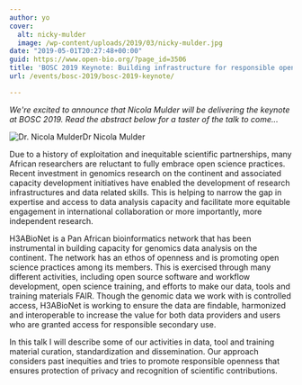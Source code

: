 ```yaml
---
author: yo
cover:
  alt: nicky-mulder
  image: /wp-content/uploads/2019/03/nicky-mulder.jpg
date: "2019-05-01T20:27:48+00:00"
guid: https://www.open-bio.org/?page_id=3506
title: 'BOSC 2019 Keynote: Building infrastructure for responsible open science in Africa'
url: /events/bosc-2019/bosc-2019-keynote/

---
```

_We're excited to announce that Nicola Mulder will be delivering the keynote at BOSC 2019. Read the abstract below for a taster of the talk to come..._

![Dr. Nicola Mulder](/wp-content/uploads/2019/03/nicky-mulder.jpg)Dr Nicola Mulder

Due to a history of exploitation and inequitable scientific partnerships, many African researchers are reluctant to fully embrace open science practices. Recent investment in genomics research on the continent and associated capacity development initiatives have enabled the development of research infrastructures and data related skills. This is helping to narrow the gap in expertise and access to data analysis capacity and facilitate more equitable engagement in international collaboration or more importantly, more independent research.

H3ABioNet is a Pan African bioinformatics network that has been instrumental in building capacity for genomics data analysis on the continent. The network has an ethos of openness and is promoting open science practices among its members. This is exercised through many different activities, including open source software and workflow development, open science training, and efforts to make our data, tools and training materials FAIR. Though the genomic data we work with is controlled access, H3ABioNet is working to ensure the data are findable, harmonized and interoperable to increase the value for both data providers and users who are granted access for responsible secondary use.

In this talk I will describe some of our activities in data, tool and training material curation, standardization and dissemination. Our approach considers past inequities and tries to promote responsible openness that ensures protection of privacy and recognition of scientific contributions.
